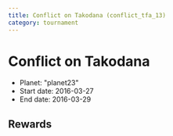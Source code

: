 ```yaml
---
title: Conflict on Takodana (conflict_tfa_13)
category: tournament
---
```

# Conflict on Takodana

  * Planet: "planet23"
  * Start date: 2016-03-27
  * End date: 2016-03-29

## Rewards

